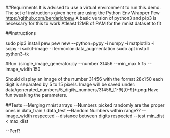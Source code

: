 ##Requirments
It is advised to use a virtual environment to run this demo.
The set of instructions given here are using the Python Env Wrapper Pew
https://github.com/berdario/pew
A basic version of python3 and pip3 is necessary for this to work
Atleast 12MB of RAM for the mnist dataset to fit

##Instructions

sudo pip3 install pew
pew new --python=pypy -i numpy -i matplotlib -i scipy -i scikit-image -i termcolor data_augmentation
sudo apt install python3-tk

#Run
./single_image_generator.py --number 31456 --min_max 5 15 --image_width 150

Should display an image of the number 31456 with the format 28x150 each digit
is separated by 5 to 15 pixels.
Image will be saved under:
data/generated_numbers/5_digits_numbers/31456_[1-9][0-9]*.png
Have fun tweaking the parameters.


##Tests
--Merging mnist arrays
--Numbers picked randomly are the proper ones in data_train / data_test
--Random Numbers within range??
--image_width respected
--distance between digits respected
--test min_dist < max_dist


--Perf?
